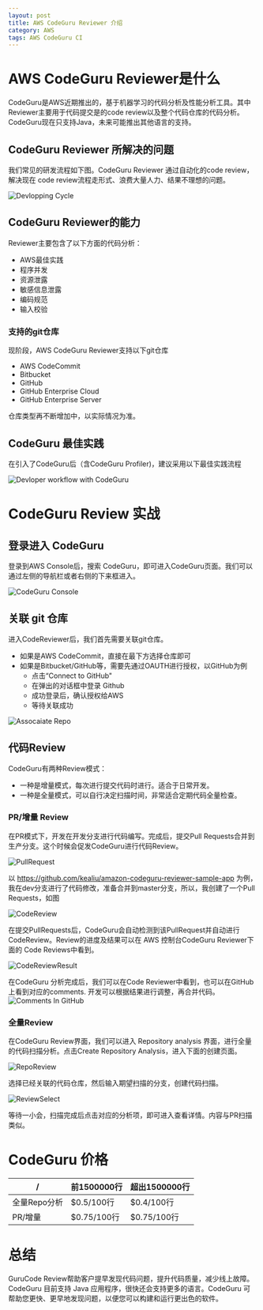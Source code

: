 ```yaml
---
layout: post
title: AWS CodeGuru Reviewer 介绍
category: AWS
tags: AWS CodeGuru CI
---
```


# AWS CodeGuru Reviewer是什么

CodeGuru是AWS近期推出的，基于机器学习的代码分析及性能分析工具。其中Reviewer主要用于代码提交是的code review以及整个代码仓库的代码分析。CodeGuru现在只支持Java，未来可能推出其他语言的支持。

## CodeGuru Reviewer 所解决的问题

我们常见的研发流程如下图。CodeGuru Reviewer 通过自动化的code review，解决现在 code review流程走形式、浪费大量人力、结果不理想的问题。

![Devlopping Cycle](https://d2908q01vomqb2.cloudfront.net/7719a1c782a1ba91c031a682a0a2f8658209adbf/2020/02/28/DevWorkflow.png)

## CodeGuru Reviewer的能力 
Reviewer主要包含了以下方面的代码分析：
- AWS最佳实践
- 程序并发
- 资源泄露
- 敏感信息泄露
- 编码规范
- 输入校验

### 支持的git仓库

现阶段，AWS CodeGuru Reviewer支持以下git仓库
- AWS CodeCommit
- Bitbucket
- GitHub
- GitHub Enterprise Cloud
- GitHub Enterprise Server

仓库类型再不断增加中，以实际情况为准。

## CodeGuru 最佳实践

在引入了CodeGuru后（含CodeGuru Profiler)，建议采用以下最佳实践流程

![Devloper workflow with CodeGuru](https://d2908q01vomqb2.cloudfront.net/7719a1c782a1ba91c031a682a0a2f8658209adbf/2020/02/28/bigPicture.png)

# CodeGuru Review 实战

## 登录进入 CodeGuru

登录到AWS Console后，搜索 CodeGuru，即可进入CodeGuru页面。我们可以通过左侧的导航栏或者右侧的下来框进入。

![CodeGuru Console](https://raw.githubusercontent.com/kealiu/kealiu.github.io/master/images/2020-08-22-CodeGuru/ConsoleMain.JPG)

## 关联 git 仓库

进入CodeReviewer后，我们首先需要关联git仓库。 
- 如果是AWS CodeCommit，直接在最下方选择仓库即可
- 如果是Bitbucket/GitHub等，需要先通过OAUTH进行授权，以GitHub为例
    - 点击“Connect to GitHub"
    - 在弹出的对话框中登录 Github
    - 成功登录后，确认授权给AWS
    - 等待关联成功

![Assocaiate Repo](https://raw.githubusercontent.com/kealiu/kealiu.github.io/master/images/2020-08-22-CodeGuru/associate_repo.JPG)


## 代码Review

CodeGuru有两种Review模式：
- 一种是增量模式，每次进行提交代码时进行。适合于日常开发。
- 一种是全量模式，可以自行决定扫描时间，非常适合定期代码全量检查。

### PR/增量 Review

在PR模式下，开发在开发分支进行代码编写。完成后，提交Pull Requests合并到生产分支。这个时候会促发CodeGuru进行代码Review。

![PullRequest](https://raw.githubusercontent.com/kealiu/kealiu.github.io/master/images/2020-08-22-CodeGuru/PullRequests.JPG)


以 https://github.com/kealiu/amazon-codeguru-reviewer-sample-app 为例，我在dev分支进行了代码修改，准备合并到master分支，所以，我创建了一个Pull Requests，如图

![CodeReview](https://raw.githubusercontent.com/kealiu/kealiu.github.io/master/images/2020-08-22-CodeGuru/CodeReview.JPG)

在提交PullRequests后，CodeGuru会自动检测到该PullRequest并自动进行CodeReview。Review的进度及结果可以在 AWS 控制台CodeGuru Reviewer下面的 Code Reviews中看到。

![CodeReviewResult](https://raw.githubusercontent.com/kealiu/kealiu.github.io/master/images/2020-08-22-CodeGuru/CodeReviewResult.JPG)

在CodeGuru 分析完成后，我们可以在Code Reviewer中看到，也可以在GitHub上看到对应的comments. 开发可以根据结果进行调整，再合并代码。
![Comments In GitHub](https://raw.githubusercontent.com/kealiu/kealiu.github.io/master/images/2020-08-22-CodeGuru/comments.JPG)

### 全量Review

在CodeGuru Review界面，我们可以进入 Repository analysis 界面，进行全量的代码扫描分析。点击Create Repository Analysis，进入下面的创建页面。

![RepoReview](https://raw.githubusercontent.com/kealiu/kealiu.github.io/master/images/2020-08-22-CodeGuru/code-repo.JPG)

选择已经关联的代码仓库，然后输入期望扫描的分支，创建代码扫描。

![ReviewSelect](https://raw.githubusercontent.com/kealiu/kealiu.github.io/master/images/2020-08-22-CodeGuru/create_repo_review.JPG)

等待一小会，扫描完成后点击对应的分析项，即可进入查看详情。内容与PR扫描类似。

# CodeGuru 价格

 / | 前1500000行 | 超出1500000行
---|--- |---
全量Repo分析 | $0.5/100行 | $0.4/100行
PR/增量 | $0.75/100行 | $0.75/100行

# 总结

GuruCode Review帮助客户提早发现代码问题，提升代码质量，减少线上故障。CodeGuru 目前支持 Java 应用程序，很快还会支持更多的语言。CodeGuru 可帮助您更快、更早地发现问题，以便您可以构建和运行更出色的软件。

